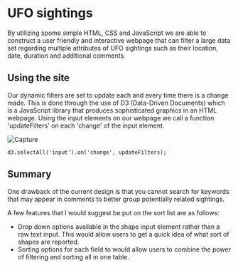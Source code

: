 # UFO sightings

By utilizing spome simple HTML, CSS and JavaScript we are able to construct a user friendly and interactive webpage that can filter a large data set regarding multiple attributes of UFO sightings such as their location, date, duration and additional comments.

## Using the site

Our dynamic filters are set to update each and every time there is a change made. This is done through the use of D3 (Data-Driven Documents) which is a JavaScript library that produces sophisticated graphics in an HTML webpage. Using the input elements on our webpage we call a function 'updateFilters' on each 'change' of the input element.

![Capture](https://user-images.githubusercontent.com/15967377/175043044-a127fef6-3555-471c-8b06-79cf7d45a4fe.PNG)

```
d3.selectAll('input').on('change', updateFilters);
```

## Summary

One drawback of the current design is that you cannot search for keywords that may appear in comments to better group potentially related sightings.

A few features that I would suggest be put on the sort list are as follows:

- Drop down options available in the shape input element rather than a raw text input. This would allow users to get a quick idea of what sort of shapes are reported.
- Sorting options for each field to would allow users to combine the power of filtering and sorting all in one table. 
